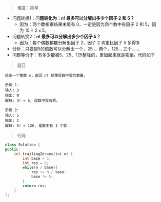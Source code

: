> 难度：简单
- 问题转换1：问**题转化为：n! 最多可以分解出多少个因子 2 和 5？**
  - 因为：两个数相乘结果末尾有 0，一定是因为两个数中有因子 2 和 5，因为 10 = 2 x 5。
- 问题转换2：**n! 最多可以分解出多少个因子 5？**
  - 因为：每个偶数都能分解出因子 2，因子 2 肯定比因子 5 多得多
- 分析：只要是5的倍数可以分解出一个，25 ... 两个，125... 三个.......
- 问题等价于：有多少能被5、25、125整除的，累加起来就是答案。代码如下

> 题目
```
给定一个整数 n，返回 n! 结果尾数中零的数量。

示例 1:
输入: 3
输出: 0
解释: 3! = 6, 尾数中没有零。

示例 2:
输入: 5
输出: 1
解释: 5! = 120, 尾数中有 1 个零.

```
> 代码

```cpp
class Solution {
public:
    int trailingZeroes(int n) {
        int base = 5;
        int res = 0;
        while(n / base){
            res += n / base;
            base *= 5;
        }
        return res;
    }
};
```